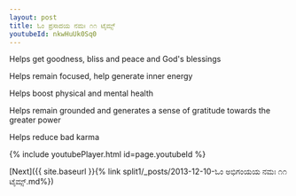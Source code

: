 ```yaml
---
layout: post
title: ಓಂ ಪ್ರಸಾದಯ ನಮಃ ೧೧ ಟೈಮ್ಸ್
youtubeId: nkwHuUk0Sq0
---
```

 
 
Helps get goodness, bliss and peace and God's blessings
 
Helps remain focused, help generate inner energy 
 
Helps boost physical and mental health 
 
Helps remain grounded and generates a sense of gratitude towards the greater power 
 
Helps reduce bad karma
 
 
 
 


{% include youtubePlayer.html id=page.youtubeId %}
 
[Next]({{ site.baseurl }}{% link  split1/_posts/2013-12-10-ಓಂ ಅಭಿಗಂಯಯ ನಮಃ ೧೧ ಟೈಮ್ಸ್.md%})
 
